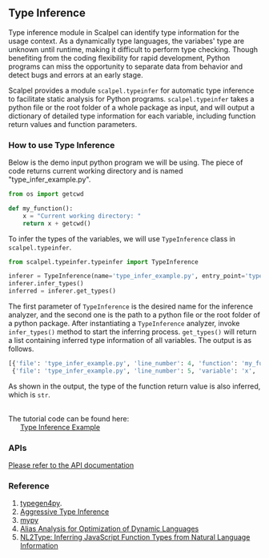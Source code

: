 
## Type Inference

Type inference module in Scalpel can identify type information for the usage context. As a dynamically type languages, the variabes' type are unknown until runtime, making it difficult to perform type checking. Though benefiting from the coding flexibility for rapid development, Python programs can miss the opportunity to separate data from behavior and detect bugs and errors at an early stage. 

Scalpel provides a module `scalpel.typeinfer` for automatic type inference to facilitate static analysis for Python programs.
`scalpel.typeinfer` takes a python file or the root folder of a whole package as input, and will output a dictionary of detailed type information for each variable, including function return values and function parameters.

### How to use Type Inference
Below is the demo input python program we will be using. The piece of code returns current working directory and is named "type_infer_example.py".
```python
from os import getcwd

def my_function():
    x = "Current working directory: "
    return x + getcwd()
```
To infer the types of the variables, we will use `TypeInference` class in `scalpel.typeinfer`.
```python
from scalpel.typeinfer.typeinfer import TypeInference

inferer = TypeInference(name='type_infer_example.py', entry_point='type_infer_example.py')
inferer.infer_types()
inferred = inferer.get_types()
```
The first parameter of `TypeInference` is the desired name for the inference analyzer, and the second one is the path to a python file or the root folder of a python package. After instantiating a `TypeInference` analyzer, invoke `infer_types()` method to start the inferring process. `get_types()` will return a list containing inferred type information of all variables.
The output is as follows. 
```python
[{'file': 'type_infer_example.py', 'line_number': 4, 'function': 'my_function', 'type': {'str'}},
 {'file': 'type_infer_example.py', 'line_number': 5, 'variable': 'x', 'function': 'my_function', 'type': 'str'}]
```
As shown in the output, the type of the function return value is also inferred, which is `str`.

\
The tutorial code can be found here:\
&nbsp;&nbsp;&nbsp;&nbsp;&nbsp;&nbsp;[Type Inference Example](../examples/type_infer_tutorial.py)

### APIs
[Please refer to the API documentation](https://smat-lab.github.io/scalpel/typeinfer.html)

### Reference
1. [typegen4py](https://github.com/typegen4py/typegen4py).
2. [Aggressive Type Inference](https://legacy.python.org/workshops/2000-01/proceedings/papers/aycock/aycock.html#:~:text=3%20Aggressive%20Type%20Inference,string%20if%20S3%20is%20executed.)
3. [mypy](https://mypy.readthedocs.io/en/stable/type_inference_and_annotations.html)
4. [Alias Analysis for Optimization of Dynamic Languages](https://www3.cs.stonybrook.edu/~tuncay/papers/GLSRT-DLS-10.pdf)
5. [NL2Type: Inferring JavaScript Function Types from Natural
Language Information](https://www.software-lab.org/publications/icse2019_NL2Type.pdf)
